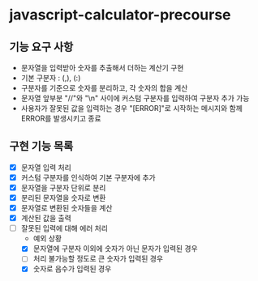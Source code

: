 # javascript-calculator-precourse

## 기능 요구 사항

- 문자열을 입력받아 숫자를 추출해서 더하는 계산기 구현
- 기본 구분자 : (,), (:)
- 구분자를 기준으로 숫자를 분리하고, 각 숫자의 합을 계산
- 문자열 앞부분 "//"와 "\n" 사이에 커스텀 구분자를 입력하여 구분자 추가 가능
- 사용자가 잘못된 값을 입력하는 경우 "[ERROR]"로 시작하는 메시지와 함께 ERROR를 발생시키고 종료

## 구현 기능 목록

- [x] 문자열 입력 처리
- [x] 커스텀 구분자를 인식하여 기본 구분자에 추가
- [x] 문자열을 구분자 단위로 분리
- [x] 분리된 문자열을 숫자로 변환
- [x] 문자열로 변환된 숫자들을 계산
- [x] 계산된 값을 출력
- [ ] 잘못된 입력에 대해 에러 처리
  - 예외 상황
  - [x] 문자열에 구분자 이외에 숫자가 아닌 문자가 입력된 경우
  - [ ] 처리 불가능할 정도로 큰 숫자가 입력된 경우
  - [x] 숫자로 음수가 입력된 경우
